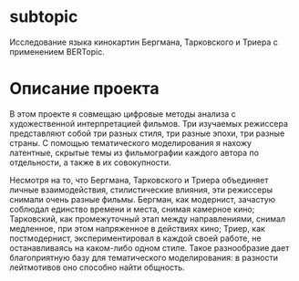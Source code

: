 # subtopic

Исследование языка кинокартин Бергмана, Тарковского и Триера с применением BERTopic.

# Описание проекта

В этом проекте я совмещаю цифровые методы анализа с художественной интерпретацией фильмов. Три изучаемых режиссера представляют собой три разных стиля, три разные эпохи, три разные страны. С помощью тематического моделирования я нахожу латентные, скрытые темы из фильмографии каждого автора по отдельности, а также в их совокупности. 

Несмотря на то, что Бергмана, Тарковского и Триера объединяет личные взаимодействия, стилистические влияния, эти режиссеры снимали очень разные фильмы. Бергман, как модернист, зачастую соблюдал единство времени и места, снимая камерное кино; Тарковский, как промежуточный этап между направлениями, снимал медленное, при этом напряженное в действиях кино; Триер, как постмодернист, экспериментировал в каждой своей работе, не останавливаясь на каком-либо одном стиле. Такое разнообразие дает благоприятную базу для тематического моделирования: в разности лейтмотивов оно способно найти общность. 
